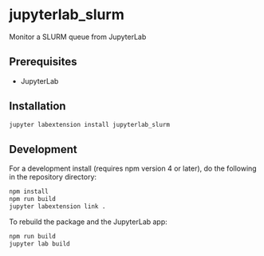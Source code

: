 # jupyterlab_slurm

Monitor a SLURM queue from JupyterLab


## Prerequisites

* JupyterLab

## Installation

```bash
jupyter labextension install jupyterlab_slurm
```

## Development

For a development install (requires npm version 4 or later), do the following in the repository directory:

```bash
npm install
npm run build
jupyter labextension link .
```

To rebuild the package and the JupyterLab app:

```bash
npm run build
jupyter lab build
```

